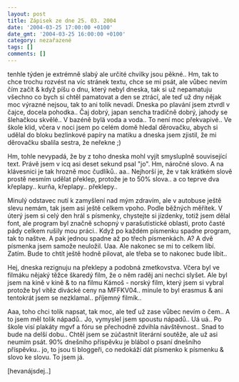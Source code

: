 ```yaml
---
layout: post
title: Zápisek ze dne 25. 03. 2004
date: '2004-03-25 17:00:00 +0100'
date_gmt: '2004-03-25 16:00:00 +0100'
category: nezařazené
tags: []
comments: []
---
```

<p>tenhle týden je extrémně slabý ale určité chvilky jsou pěkné.. Hm, tak to chce trochu rozvést na víc stránek  textu, chce se mi psát, ale vůbec nevím čím začít &amp; když píšu o dnu, který nebyl dneska, tak si už nepamatuju  všechno co bych si chtěl pamatovat a den se ztrácí, ale teď už dny nějak moc výrazné nejsou, tak to ani tolik  nevadí. Dneska po plavání jsem ztvrdl v čajce, docela pohodka.. Čaj dobrý, japan sencha tradičně dobrý, jahody  se šlehačkou skvělé.. V bazéně bylä voda a voda.. To není moc překvapivé.. Ve škole klid, včera v noci jsem  po celém domě hledal děrovačku, abych si udělal do bloku bezlinkové papíry na matiku a dneska jsem zjistil,  že mi děrovačku sbalila sestra, že neřekne ;)</p>
<p>Hm, tohle nevypadá, že by z toho dneska mohl vyjít smysluplně související text. Právě jsem v icq asi deset sekund  psal &quot;jo&quot;. Hm, náročné slovo. A na klávesnici je tak hrozně moc čudlíků.. aa.. Nejhorší je,  že v tak krátkém slově prostě nesmím udělat překlep, protože je to 50% slova.. a co teprve dva křeplapy..  kurňa, křeplapy.. překlepy..</p>
<p>Minulý odstavec nutí k zamyšlení nad mým zdravím, ale v autobuse ještě slevu nemám, tak jsem asi ještě celkem  vpoho. Podle běžných měřítek. V úterý jsem si celý den hrál s písmenky, chystejte si jízdenky, totiž jsem dělal  font, ale program byl značně schopný v parašutistické oblasti, proto časté pády celkem rušily mou práci..  Když po každém písmenku spadne program, tak to naštve. A pak jednou spadne až po třech písmenkách. A? A dvě  písmenka jsem samože neuložil. Uaa. Ale nakonec se mi to celkem líbí. Zatím. Bude to chtít ještě hodně pilovat,  ale třeba se to nakonec bude líbit..</p>
<p>Hej, dneska rezignuju na překlepy a podobná zmetkovstva. Včera byl ve filmáku nějaký těžce škaredý film,  že o něm raděj ani nechci slyšet. Ale byl jsem na kině v kině &amp; to na filmu Kámoš - norský film, který  jsem si vybral protože byl vítěz divácké ceny na MFFKV04.. minule to byl erasmus &amp; ani tentokrát jsem se  nezklamal.. příjemný filmík..</p>
<p>Aaa, toho chci tolik napsat, tak moc, ale teď už zase vůbec nevím o čem.. A to jsem měl tolik nápadů..  Jo, vymyslel jsem spoustu nápadů.. Uá uá.. Po škole visí plakáty mgvf a fóru se přechodně zdvihla návštěvnost..  Snad to bude na delší dobu.. Chtěl jsem se zúčastnit literární soutěže, ale už asi neumím psát. 90% dnešního  příspěvku je blábol o psaní dnešního příspěvku.. jo, to jsou ti bloggeři, co nedokáží dát písmenko k písmenku  &amp; slovo ke slovu. To jsem já.</p>
<p>[hevanájsdej..]</p>
